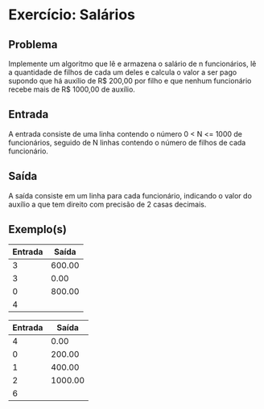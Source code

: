 Exercício: Salários
====================


Problema
--------

Implemente um algoritmo que lê e armazena o salário de n funcionários, lê a quantidade de filhos de cada um deles e calcula o valor a ser pago supondo que há auxílio de R$ 200,00 por filho e que nenhum funcionário recebe mais de R$ 1000,00 de auxílio.



Entrada
-------

A entrada consiste de uma linha contendo o número 0 < N <= 1000 de funcionários, seguido de N linhas contendo o número de filhos de cada funcionário.


Saída
-----

A saída consiste em um linha para cada funcionário, indicando o valor do auxílio a que tem direito com precisão de 2 casas decimais.


Exemplo(s)
----------

| Entrada | Saída  |
|---------|--------|
| 3       | 600.00 |
| 3       | 0.00   |
| 0       | 800.00 |
| 4       |        |


| Entrada | Saída   |
|---------|---------|
| 4       | 0.00    |
| 0       | 200.00  |
| 1       | 400.00  |
| 2       | 1000.00 |
| 6       |         |
